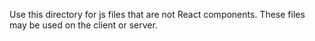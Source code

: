 Use this directory for js files that are not React components. These
files may be used on the client or server.